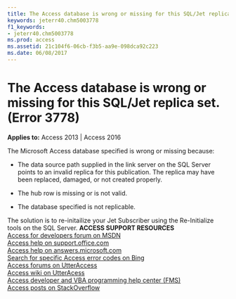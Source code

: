 ```yaml
---
title: The Access database is wrong or missing for this SQL/Jet replica set. (Error 3778)
keywords: jeterr40.chm5003778
f1_keywords:
- jeterr40.chm5003778
ms.prod: access
ms.assetid: 21c104f6-06cb-f3b5-aa9e-098dca92c223
ms.date: 06/08/2017
---
```



# The Access database is wrong or missing for this SQL/Jet replica set. (Error 3778)

  

**Applies to:** Access 2013 | Access 2016

The Microsoft Access database specified is wrong or missing because:



- The data source path supplied in the link server on the SQL Server points to an invalid replica for this publication. The replica may have been replaced, damaged, or not created properly.
    
- The hub row is missing or is not valid.
    
- The database specified is not replicable.
    

The solution is to re-initailize your Jet Subscriber using the Re-Initialize tools on the SQL Server.
 **ACCESS SUPPORT RESOURCES**<br>
[Access for developers forum on MSDN](https://social.msdn.microsoft.com/Forums/office/en-US/home?forum=accessdev)<br>
[Access help on support.office.com](https://support.office.com/search/results?query=Access)<br>
[Access help on answers.microsoft.com](http://answers.microsoft.com/en-us/office/forum/access?page=1&tab=question&status=all&auth=1)<br>
[Search for specific Access error codes on Bing](http://www.bing.com/)<br>
[Access forums on UtterAccess](http://www.utteraccess.com/forum/index.php?act=idx)<br>
[Access wiki on UtterAcess](http://www.utteraccess.com/forum/index.php?act=idx)<br>
[Access developer and VBA programming help center (FMS)](http://www.fmsinc.com/MicrosoftAccess/developer/)<br>
[Access posts on StackOverflow](http://stackoverflow.com/questions/tagged/ms-access)

